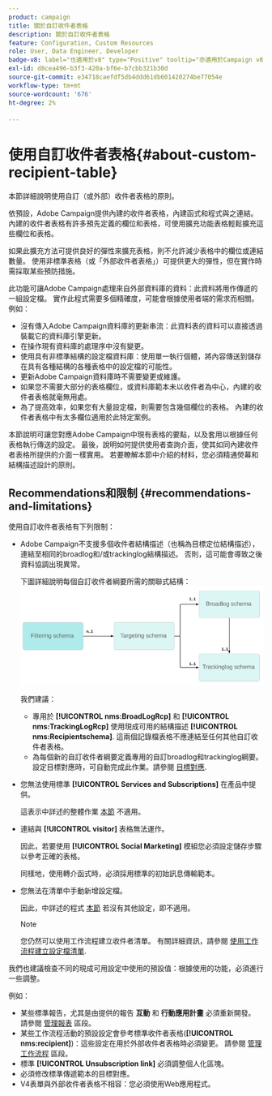 ```yaml
---
product: campaign
title: 關於自訂收件者表格
description: 關於自訂收件者表格
feature: Configuration, Custom Resources
role: User, Data Engineer, Developer
badge-v8: label="也適用於v8" type="Positive" tooltip="亦適用於Campaign v8"
exl-id: d8cea496-b3f3-420a-bf6e-b7cbb321b30d
source-git-commit: e34718caefdf5db4ddd61db601420274be77054e
workflow-type: tm+mt
source-wordcount: '676'
ht-degree: 2%

---
```


# 使用自訂收件者表格{#about-custom-recipient-table}

本節詳細說明使用自訂（或外部）收件者表格的原則。

依預設，Adobe Campaign提供內建的收件者表格，內建函式和程式與之連結。 內建的收件者表格有許多預先定義的欄位和表格，可使用擴充功能表格輕鬆擴充這些欄位和表格。

如果此擴充方法可提供良好的彈性來擴充表格，則不允許減少表格中的欄位或連結數量。 使用非標準表格（或「外部收件者表格」）可提供更大的彈性，但在實作時需採取某些預防措施。

此功能可讓Adobe Campaign處理來自外部資料庫的資料：此資料將用作傳遞的一組設定檔。 實作此程式需要多個精確度，可能會根據使用者端的需求而相關。 例如：

* 沒有傳入Adobe Campaign資料庫的更新串流：此資料表的資料可以直接透過裝載它的資料庫引擎更新。
* 在操作現有資料庫的處理序中沒有變更。
* 使用具有非標準結構的設定檔資料庫：使用單一執行個體，將內容傳送到儲存在具有各種結構的各種表格中的設定檔的可能性。
* 更新Adobe Campaign資料庫時不需要變更或維護。
* 如果您不需要大部分的表格欄位，或資料庫範本未以收件者為中心，內建的收件者表格就毫無用處。
* 為了提高效率，如果您有大量設定檔，則需要包含幾個欄位的表格。 內建的收件者表格中有太多欄位適用於此特定案例。

本節說明可讓您對應Adobe Campaign中現有表格的要點，以及套用以根據任何表格執行傳送的設定。 最後，說明如何提供使用者查詢介面，使其如同內建收件者表格所提供的介面一樣實用。 若要瞭解本節中介紹的材料，您必須精通熒幕和結構描述設計的原則。

## Recommendations和限制 {#recommendations-and-limitations}

使用自訂收件者表格有下列限制：

* Adobe Campaign不支援多個收件者結構描述（也稱為目標定位結構描述），連結至相同的broadlog和/或trackinglog結構描述。 否則，這可能會導致之後資料協調出現異常。

  下圖詳細說明每個自訂收件者綱要所需的關聯式結構：
  ![](assets/custom_recipient_limitation.png)

  我們建議：

   * 專用於 **[!UICONTROL nms:BroadLogRcp]** 和 **[!UICONTROL nms:TrackingLogRcp]** 使用現成可用的結構描述 **[!UICONTROL nms:Recipientschema]**. 這兩個記錄檔表格不應連結至任何其他自訂收件者表格。
   * 為每個新的自訂收件者綱要定義專用的自訂broadlog和trackinglog綱要。 設定目標對應時，可自動完成此作業。請參閱 [目標對應](../../configuration/using/target-mapping.md).

* 您無法使用標準 **[!UICONTROL Services and Subscriptions]** 在產品中提供。

  這表示中詳述的整體作業 [本節](../../delivery/using/managing-subscriptions.md) 不適用。

* 連結與 **[!UICONTROL visitor]** 表格無法運作。

  因此，若要使用 **[!UICONTROL Social Marketing]** 模組您必須設定儲存步驟以參考正確的表格。

  同樣地，使用轉介函式時，必須採用標準的初始訊息傳輸範本。

* 您無法在清單中手動新增設定檔。

  因此，中詳述的程式 [本節](../../platform/using/creating-and-managing-lists.md) 若沒有其他設定，即不適用。

  >[!NOTE]
  >
  >您仍然可以使用工作流程建立收件者清單。 有關詳細資訊，請參閱 [使用工作流程建立設定檔清單](../../configuration/using/creating-a-profile-list-with-a-workflow.md).

我們也建議檢查不同的現成可用設定中使用的預設值：根據使用的功能，必須進行一些調整。

例如：

* 某些標準報告，尤其是由提供的報告 **互動** 和 **行動應用計畫** 必須重新開發。 請參閱 [管理報表](../../configuration/using/managing-reports.md) 區段。
* 某些工作流程活動的預設設定會參考標準收件者表格(**[!UICONTROL nms:recipient]**)：這些設定在用於外部收件者表格時必須變更。 請參閱 [管理工作流程](../../configuration/using/managing-workflows.md) 區段。
* 標準 **[!UICONTROL Unsubscription link]** 必須調整個人化區塊。
* 必須修改標準傳遞範本的目標對應。
* V4表單與外部收件者表格不相容：您必須使用Web應用程式。
